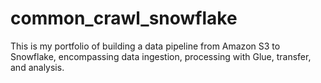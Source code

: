 # common_crawl_snowflake
This is my portfolio  of building a data pipeline from Amazon S3 to Snowflake, encompassing data ingestion, processing with Glue, transfer, and analysis.
